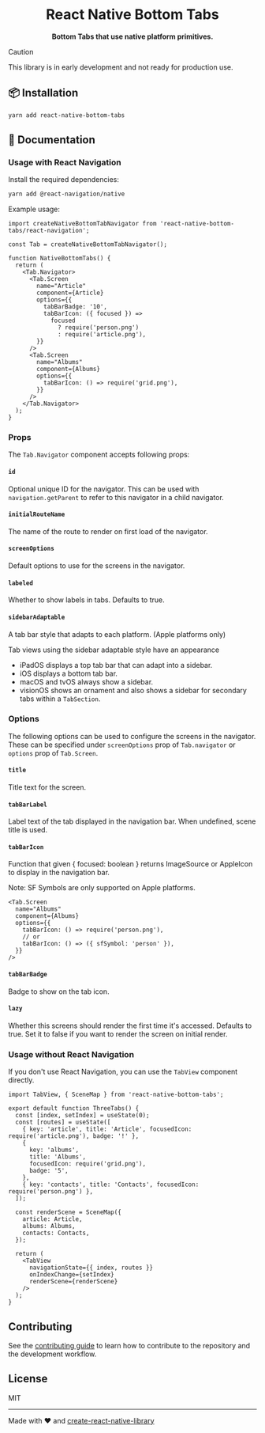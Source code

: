 <h1 align="center">
  React Native Bottom Tabs
</h1>

<p align="center">
  <strong>Bottom Tabs that use native platform primitives.</strong><br>
</p>

> [!CAUTION]
> This library is in early development and not ready for production use.

## 📦 Installation

```sh
yarn add react-native-bottom-tabs
```

## 📖 Documentation

### Usage with React Navigation

Install the required dependencies:

```sh
yarn add @react-navigation/native
```

Example usage:

```tsx
import createNativeBottomTabNavigator from 'react-native-bottom-tabs/react-navigation';

const Tab = createNativeBottomTabNavigator();

function NativeBottomTabs() {
  return (
    <Tab.Navigator>
      <Tab.Screen
        name="Article"
        component={Article}
        options={{
          tabBarBadge: '10',
          tabBarIcon: ({ focused }) =>
            focused
              ? require('person.png')
              : require('article.png'),
        }}
      />
      <Tab.Screen
        name="Albums"
        component={Albums}
        options={{
          tabBarIcon: () => require('grid.png'),
        }}
      />
    </Tab.Navigator>
  );
}
```

### Props

The `Tab.Navigator` component accepts following props:

#### `id`

Optional unique ID for the navigator. This can be used with `navigation.getParent` to refer to this navigator in a child navigator.

#### `initialRouteName`

The name of the route to render on first load of the navigator.

#### `screenOptions`

Default options to use for the screens in the navigator.

#### `labeled`

Whether to show labels in tabs. Defaults to true.

#### `sidebarAdaptable`

A tab bar style that adapts to each platform. (Apple platforms only)

Tab views using the sidebar adaptable style have an appearance
- iPadOS displays a top tab bar that can adapt into a sidebar.
- iOS displays a bottom tab bar.
- macOS and tvOS always show a sidebar.
- visionOS shows an ornament and also shows a sidebar for secondary tabs within a `TabSection`.


### Options

The following options can be used to configure the screens in the navigator. These can be specified under `screenOptions` prop of `Tab.navigator` or `options` prop of `Tab.Screen`.

#### `title`

Title text for the screen.

#### `tabBarLabel`

Label text of the tab displayed in the navigation bar. When undefined, scene title is used.

#### `tabBarIcon`

Function that given { focused: boolean } returns ImageSource or AppleIcon to display in the navigation bar.

Note: SF Symbols are only supported on Apple platforms.

```tsx
<Tab.Screen
  name="Albums"
  component={Albums}
  options={{
    tabBarIcon: () => require('person.png'),
    // or
    tabBarIcon: () => ({ sfSymbol: 'person' }),
  }}
/>

```

#### `tabBarBadge`

Badge to show on the tab icon.

#### `lazy`

Whether this screens should render the first time it's accessed. Defaults to true. Set it to false if you want to render the screen on initial render.


### Usage without React Navigation

If you don't use React Navigation, you can use the `TabView` component directly.


```tsx
import TabView, { SceneMap } from 'react-native-bottom-tabs';

export default function ThreeTabs() {
  const [index, setIndex] = useState(0);
  const [routes] = useState([
    { key: 'article', title: 'Article', focusedIcon: require('article.png'), badge: '!' },
    {
      key: 'albums',
      title: 'Albums',
      focusedIcon: require('grid.png'),
      badge: '5',
    },
    { key: 'contacts', title: 'Contacts', focusedIcon: require('person.png') },
  ]);

  const renderScene = SceneMap({
    article: Article,
    albums: Albums,
    contacts: Contacts,
  });

  return (
    <TabView
      navigationState={{ index, routes }}
      onIndexChange={setIndex}
      renderScene={renderScene}
    />
  );
}
```


## Contributing

See the [contributing guide](CONTRIBUTING.md) to learn how to contribute to the repository and the development workflow.

## License

MIT

---

Made with ❤️ and [create-react-native-library](https://github.com/callstack/react-native-builder-bob)
